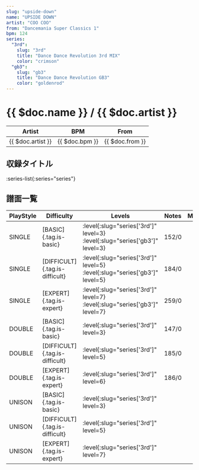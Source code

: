 ```yaml
---
slug: "upside-down"
name: "UPSIDE DOWN"
artist: "COO COO"
from: "Dancemania Super Classics 1"
bpm: 124
series:
  "3rd":
    slug: "3rd"
    title: "Dance Dance Revolution 3rd MIX"
    color: "crimson"
  "gb3":
    slug: "gb3"
    title: "Dance Dance Revolution GB3"
    color: "goldenrod"
---
```


# {{ $doc.name }} / {{ $doc.artist }}

|Artist|BPM|From|
|------|---|----|
|{{ $doc.artist }}|{{ $doc.bpm }}|{{ $doc.from }}|

## 収録タイトル

:series-list{:series="series"}

## 譜面一覧

|PlayStyle|Difficulty|Levels|Notes|Movie|
|---------|----------|------|-----|-----|
|SINGLE|[BASIC]{.tag.is-basic}|:level{:slug="series['3rd']" level=3} :level{:slug="series['gb3']" level=3}|152/0||
|SINGLE|[DIFFICULT]{.tag.is-difficult}|:level{:slug="series['3rd']" level=5} :level{:slug="series['gb3']" level=5}|184/0||
|SINGLE|[EXPERT]{.tag.is-expert}|:level{:slug="series['3rd']" level=7} :level{:slug="series['gb3']" level=7}|259/0||
|DOUBLE|[BASIC]{.tag.is-basic}|:level{:slug="series['3rd']" level=3}|147/0||
|DOUBLE|[DIFFICULT]{.tag.is-difficult}|:level{:slug="series['3rd']" level=5}|185/0||
|DOUBLE|[EXPERT]{.tag.is-expert}|:level{:slug="series['3rd']" level=6}|186/0||
|UNISON|[BASIC]{.tag.is-basic}|:level{:slug="series['3rd']" level=3}|||
|UNISON|[DIFFICULT]{.tag.is-difficult}|:level{:slug="series['3rd']" level=5}|||
|UNISON|[EXPERT]{.tag.is-expert}|:level{:slug="series['3rd']" level=7}|||
